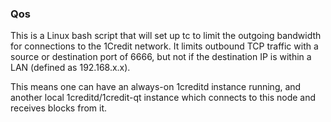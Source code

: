 ### Qos ###

This is a Linux bash script that will set up tc to limit the outgoing bandwidth for connections to the 1Credit network. It limits outbound TCP traffic with a source or destination port of 6666, but not if the destination IP is within a LAN (defined as 192.168.x.x).

This means one can have an always-on 1creditd instance running, and another local 1creditd/1credit-qt instance which connects to this node and receives blocks from it.
